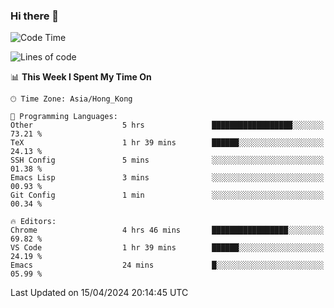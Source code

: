 ### Hi there 👋

<!--
**nicehiro/nicehiro** is a ✨ _special_ ✨ repository because its `README.md` (this file) appears on your GitHub profile.

Here are some ideas to get you started:

- 🔭 I’m currently working on ...
- 🌱 I’m currently learning ...
- 👯 I’m looking to collaborate on ...
- 🤔 I’m looking for help with ...
- 💬 Ask me about ...
- 📫 How to reach me: ...
- 😄 Pronouns: ...
- ⚡ Fun fact: ...
-->

<!--START_SECTION:waka-->
![Code Time](http://img.shields.io/badge/Code%20Time-307%20hrs%2049%20mins-blue)

![Lines of code](https://img.shields.io/badge/From%20Hello%20World%20I%27ve%20Written-2.6%20million%20lines%20of%20code-blue)

📊 **This Week I Spent My Time On** 

```text
🕑︎ Time Zone: Asia/Hong_Kong

💬 Programming Languages: 
Other                    5 hrs               ██████████████████░░░░░░░   73.21 % 
TeX                      1 hr 39 mins        ██████░░░░░░░░░░░░░░░░░░░   24.13 % 
SSH Config               5 mins              ░░░░░░░░░░░░░░░░░░░░░░░░░   01.38 % 
Emacs Lisp               3 mins              ░░░░░░░░░░░░░░░░░░░░░░░░░   00.93 % 
Git Config               1 min               ░░░░░░░░░░░░░░░░░░░░░░░░░   00.34 % 

🔥 Editors: 
Chrome                   4 hrs 46 mins       █████████████████░░░░░░░░   69.82 % 
VS Code                  1 hr 39 mins        ██████░░░░░░░░░░░░░░░░░░░   24.19 % 
Emacs                    24 mins             █░░░░░░░░░░░░░░░░░░░░░░░░   05.99 % 
```


 Last Updated on 15/04/2024 20:14:45 UTC
<!--END_SECTION:waka-->
